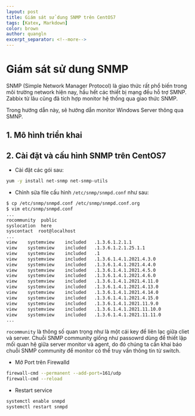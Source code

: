 ```yaml
---
layout: post
title: Giám sát sử dung SNMP trên CentOS7
tags: [Katex, Markdown]
color: brown
author: quangln
excerpt_separator: <!--more-->
---
```


# Giám sát sử dung SNMP

SNMP (Simple Network Manager Protocol) là giao thức rất phổ biến trong môi trường network hiện nay, hầu hết các thiết bị mạng đều hỗ trợ SMNP. Zabbix từ lâu cũng đã tích hợp monitor hệ thống qua giao thức SNMP.

Trong hướng dẫn này, sẽ hướng dẫn monitor Windows Server thông qua SMNP. 

## 1. Mô hình triển khai

## 2. Cài đặt và cấu hình SNMP trên CentOS7

- Cài đặt các gói sau:
```sh
yum -y install net-snmp net-snmp-utils
```
- Chỉnh sửa file cấu hình `/etc/snmp/snmpd.conf` như sau:

```sh
$ cp /etc/snmp/snmpd.conf /etc/snmp/snmpd.conf.org
$ vim etc/snmp/snmpd.conf
...
rocommunity  public
syslocation  here
syscontact  root@localhost
...
view    systemview    included   .1.3.6.1.2.1.1
view    systemview    included   .1.3.6.1.2.1.25.1.1
view    systemview    included   .1
view    systemview    included   .1.3.6.1.4.1.2021.4.3.0
view    systemview    included   .1.3.6.1.4.1.2021.4.4.0
view    systemview    included   .1.3.6.1.4.1.2021.4.5.0
view    systemview    included   .1.3.6.1.4.1.2021.4.6.0
view    systemview    included   .1.3.6.1.4.1.2021.4.11.0
view    systemview    included   .1.3.6.1.4.1.2021.4.13.0
view    systemview    included   .1.3.6.1.4.1.2021.4.14.0
view    systemview    included   .1.3.6.1.4.1.2021.4.15.0
view    systemview    included   .1.3.6.1.4.1.2021.11.9.0
view    systemview    included   .1.3.6.1.4.1.2021.11.10.0
view    systemview    included   .1.3.6.1.4.1.2021.11.11.0
...
```
`rocommunity` là thông số quan trọng như là một cái key để liên lạc giữa cliet và server. Chuỗi SNMP community giống như passowrd dùng để thiết lập mối quan hệ giữa server monitor và agent, do đó chúng ta cần khai báo chuỗi SNMP community để monitor có thể truy vấn thông tin từ switch.

- Mở Port trên Firewalld

```sh
firewall-cmd --permanent --add-port=161/udp
firewall-cmd --reload
```
- Restart service
```sh
systemctl enable snmpd
systemctl restart snmpd
```
